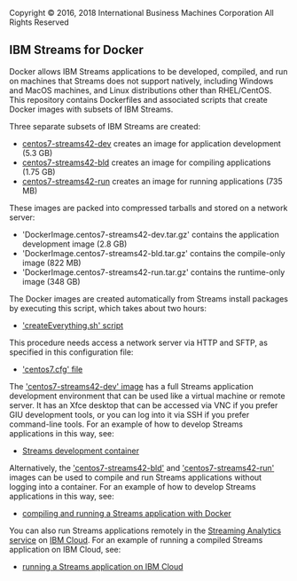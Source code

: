 Copyright &copy; 2016, 2018  International Business Machines Corporation
All Rights Reserved


## IBM Streams for Docker

Docker allows IBM Streams applications to be developed, compiled, and run on machines that Streams does not support natively, including Windows and MacOS machines, and Linux distributions other than RHEL/CentOS. This repository contains Dockerfiles and associated scripts that create Docker images with subsets of IBM Streams.

Three separate subsets of IBM Streams are created:

* [centos7-streams42-dev](./centos7-streams42-dev) creates an image for application development (5.3 GB)
* [centos7-streams42-bld](./centos7-streams42-bld) creates an image for compiling applications (1.75 GB)
* [centos7-streams42-run](./centos7-streams42-run) creates an image for running applications (735 MB)

These images are packed into compressed tarballs and stored on a network server:

* 'DockerImage.centos7-streams42-dev.tar.gz' contains the application development image (2.8 GB)
* 'DockerImage.centos7-streams42-bld.tar.gz' contains the compile-only image (822 MB)
* 'DockerImage.centos7-streams42-run.tar.gz' contains the runtime-only image (348 GB)

The Docker images are created automatically from Streams install packages by executing this script, which takes about two hours:

* ['createEverything.sh' script](./createEverything.sh)

This procedure needs access a network server via HTTP and SFTP, as specified in this configuration file:

* ['centos7.cfg' file](./config/centos7.cfg)

The ['centos7-streams42-dev' image](./centos7-streams42-dev) has a full Streams application development environment that can be used like a virtual machine or remote server. It has an Xfce desktop that can be accessed via VNC if you prefer GIU development tools, or you can log into it via SSH if you prefer command-line tools. For an example of how to develop Streams applications in this way, see:

* [Streams development container](./samples/StreamsDevelopmentContainer)

Alternatively, the ['centos7-streams42-bld'](./centos7-streams42-dev) and ['centos7-streams42-run'](./centos7-streams42-dev) images can be used to compile and run Streams applications without logging into a container. For an example of how to develop Streams applications in this way, see:

* [compiling and running a Streams application with Docker](./samples/SimpleStreamsApplication)

You can also run Streams applications remotely in the [Streaming Analytics service](https://console.bluemix.net/docs/services/StreamingAnalytics/) on [IBM Cloud](https://www.ibm.com/cloud/). For an example of running a compiled Streams application on IBM Cloud, see:

* [running a Streams application on IBM Cloud](./samples/SimpleStreamsApplication)
